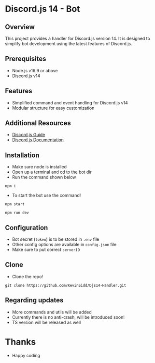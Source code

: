 # Discord.js 14 - Bot

## Overview
This project provides a handler for Discord.js version 14. It is designed to simplify bot development using the latest features of Discord.js.

## Prerequisites
- Node.js v16.9 or above
- Discord.js v14

## Features
- Simplified command and event handling for Discord.js v14
- Modular structure for easy customization

## Additional Resources
- [Discord.js Guide](https://discordjs.guide/#before-you-begin)
- [Discord.js Documentation](https://discord.js.org/docs/packages/discord.js/main)

## Installation
- Make sure node is installed
- Open up a terminal and cd to the bot dir
- Run the command shown below
```bash
npm i
```

- To start the bot use the command!
```
npm start
```
```
npm run dev
```

## Configuration
- Bot secret (`token`) is to be stored in `.env` file
- Other config options are available in `config.json` file
- Make sure to put correct `serverID`

## Clone
- Clone the repo!
```
git clone https://github.com/KevinSidd/Djs14-Handler.git
```

## Regarding updates
- More commands and utils will be added
- Currently there is no anti-crash, will be introduced soon!
- TS version will be released as well

# Thanks
- Happy coding
